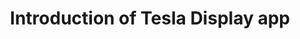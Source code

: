 ---
title: Introduction of Tesla Display app
name: Introduction of Tesla Display app
link: https://www.youtube.com/embed/cOCsI9--OzM
categories: video
---
